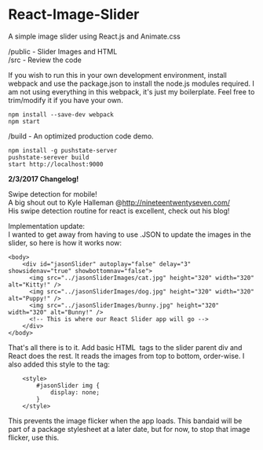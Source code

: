 # React-Image-Slider
A simple image slider using React.js and Animate.css  
  
/public - Slider Images and HTML  
/src - Review the code  
  
If you wish to run this in your own development environment, install webpack and use the package.json to install the node.js modules required.  I am not using everything in this webpack, it's just my boilerplate. Feel free to trim/modify it if you have your own.  
  
```  
npm install --save-dev webpack  
npm start  
```    
  
/build - An optimized production code demo.  
  
```    
npm install -g pushstate-server  
pushstate-serever build  
start http://localhost:9000  
```   
  
**2/3/2017 Changelog!**  

Swipe detection for mobile!  
A big shout out to Kyle Halleman @http://nineteentwentyseven.com/  
His swipe detection routine for react is excellent, check out his blog!

Implementation update:  
I wanted to get away from having to use .JSON to update the images in the slider, so here is how it works now:  
``` 
<body>
    <div id="jasonSlider" autoplay="false" delay="3" showsidenav="true" showbottomnav="false">
	  <img src="../jasonSliderImages/cat.jpg" height="320" width="320" alt="Kitty!" />
	  <img src="../jasonSliderImages/dog.jpg" height="320" width="320" alt="Puppy!" />
	  <img src="../jasonSliderImages/bunny.jpg" height="320" width="320" alt="Bunny!" />
      <!-- This is where our React Slider app will go -->
    </div>
</body>
``` 
  
That's all there is to it.  Add basic HTML <img> tags to the slider parent div and React does the rest.  It reads the images from top to bottom, order-wise. I also added this style to the <head> tag:  
  
```
	<style>
		#jasonSlider img {
			display: none;
		}
	</style>
```  
  
This prevents the image flicker when the app loads.  This bandaid will be part of a package stylesheet at a later date, but for now, to stop that image flicker, use this.
